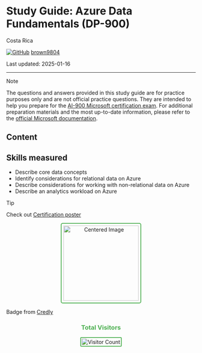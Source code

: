 # Study Guide: Azure Data Fundamentals (DP-900)

Costa Rica

[![GitHub](https://img.shields.io/badge/--181717?logo=github&logoColor=ffffff)](https://github.com/)
[brown9804](https://github.com/brown9804)

Last updated: 2025-01-16

----------

> [!NOTE]
> The questions and answers provided in this study guide are for practice purposes only and are not official practice questions. They are intended to help you prepare for the [AI-900 Microsoft certification exam](https://learn.microsoft.com/en-us/credentials/certifications/resources/study-guides/dp-900). For additional preparation materials and the most up-to-date information, please refer to the [official Microsoft documentation](https://learn.microsoft.com/en-us/credentials/certifications/azure-data-fundamentals/?practice-assessment-type=certification).

## Content



## Skills measured

- Describe core data concepts
- Identify considerations for relational data on Azure
- Describe considerations for working with non-relational data on Azure
- Describe an analytics workload on Azure
  
> [!TIP]
> Check out [Certification poster](https://arch-center.azureedge.net/Credentials/Certification-Poster-en-us.pdf)

<div align="center">
  <img src="https://github.com/user-attachments/assets/5710e198-a791-4c2a-818d-1e62beb27d46" alt="Centered Image" style="border: 2px solid #4CAF50; border-radius: 5px; padding: 5px; width: 200px;"/>
</div>

Badge from [Credly](https://www.credly.com/org/microsoft-certification/badge/microsoft-certified-azure-data-fundamentals)

<div align="center">
  <h3 style="color: #4CAF50;">Total Visitors</h3>
  <img src="https://profile-counter.glitch.me/brown9804/count.svg" alt="Visitor Count" style="border: 2px solid #4CAF50; border-radius: 2px; padding: 2px;"/>
</div>
